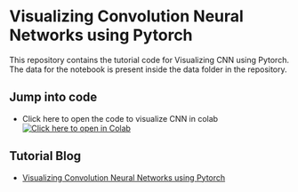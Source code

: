 # Visualizing Convolution Neural Networks using Pytorch

This repository contains the tutorial code for Visualizing CNN using Pytorch. The data for the notebook is present inside the data folder in the repository.

## Jump into code

- Click here to open the code to visualize CNN in colab
[![Click here to open in Colab](https://colab.research.google.com/assets/colab-badge.svg)](https://colab.research.google.com/github/Niranjankumar-c/DeepLearning-PadhAI/blob/master/DeepLearning_Materials/6_VisualizationCNN_Pytorch/CNNVisualisation.ipynb)

## Tutorial Blog 
* [Visualizing Convolution Neural Networks using Pytorch](https://towardsdatascience.com/visualizing-convolution-neural-networks-using-pytorch-3dfa8443e74e)
